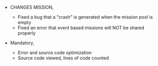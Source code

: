 + CHANGES MISSION,
  - Fixed a bug that a "crash" is generated when the mission pool is empty
  - Fixed an error that event based missions will NOT be shared properly

+ Mandatory, 
  - Error and source code optimization
  - Source code viewed, lines of code counted